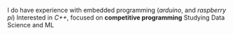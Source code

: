I do have experience with embedded programming (*arduino*, and *raspberry pi*)
Interested in *C++*, focused on __competitive programming__
Studying Data Science and ML

